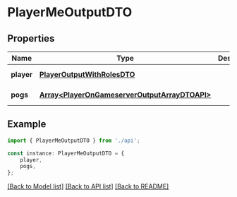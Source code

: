 # PlayerMeOutputDTO


## Properties

Name | Type | Description | Notes
------------ | ------------- | ------------- | -------------
**player** | [**PlayerOutputWithRolesDTO**](PlayerOutputWithRolesDTO.md) |  | [default to undefined]
**pogs** | [**Array&lt;PlayerOnGameserverOutputArrayDTOAPI&gt;**](PlayerOnGameserverOutputArrayDTOAPI.md) |  | [default to undefined]

## Example

```typescript
import { PlayerMeOutputDTO } from './api';

const instance: PlayerMeOutputDTO = {
    player,
    pogs,
};
```

[[Back to Model list]](../README.md#documentation-for-models) [[Back to API list]](../README.md#documentation-for-api-endpoints) [[Back to README]](../README.md)
